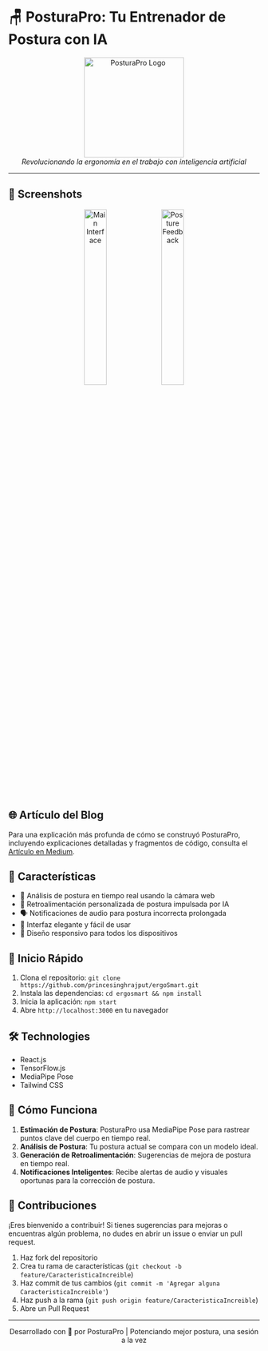 # 🪑 PosturaPro: Tu Entrenador de Postura con IA

<div align="center">
  <img src="https://github.com/princesinghrajput/ergoSmart/blob/main/public/screenshots/ergosmart.png?raw=true" alt="PosturaPro Logo" width="200"/>
  <br>
  <em>Revolucionando la ergonomía en el trabajo con inteligencia artificial</em>
</div>

---

## 📸 Screenshots

<div align="center">
  <img src="https://github.com/princesinghrajput/ergoSmart/blob/main/public/screenshots/img1.png?raw=true" alt="Main Interface" width="30%"/>
  <img src="https://github.com/princesinghrajput/ergoSmart/blob/main/public/screenshots/img2.png?raw=true" alt="Posture Feedback" width="30%"/>
</div>

## 🌐 Artículo del Blog
Para una explicación más profunda de cómo se construyó PosturaPro, incluyendo explicaciones detalladas y fragmentos de código, consulta el <a href="https://medium.com/@psr8084/building-a-real-time-posture-monitoring-application-with-mediapipe-and-react-a-comprehensive-guide-e7c7a8adc536"> Artículo en Medium</a>.

## 🌟 Características

- 🎥 Análisis de postura en tiempo real usando la cámara web
- 🤖 Retroalimentación personalizada de postura impulsada por IA
- 🗣️ Notificaciones de audio para postura incorrecta prolongada
- 🎨 Interfaz elegante y fácil de usar
- 📱 Diseño responsivo para todos los dispositivos

## 🚀 Inicio Rápido

1. Clona el repositorio:   ```
   git clone https://github.com/princesinghrajput/ergoSmart.git   ```
2. Instala las dependencias:   ```
   cd ergosmart && npm install   ```
3. Inicia la aplicación:   ```
   npm start   ```
4. Abre `http://localhost:3000` en tu navegador

## 🛠️ Technologies

- React.js
- TensorFlow.js
- MediaPipe Pose
- Tailwind CSS

## 🧠 Cómo Funciona

1. **Estimación de Postura**: PosturaPro usa MediaPipe Pose para rastrear puntos clave del cuerpo en tiempo real.
2. **Análisis de Postura**: Tu postura actual se compara con un modelo ideal.
3. **Generación de Retroalimentación**: Sugerencias de mejora de postura en tiempo real.
4. **Notificaciones Inteligentes**: Recibe alertas de audio y visuales oportunas para la corrección de postura.


## 🤝 Contribuciones

¡Eres bienvenido a contribuir! Si tienes sugerencias para mejoras o encuentras algún problema, no dudes en abrir un issue o enviar un pull request.

1. Haz fork del repositorio
2. Crea tu rama de características (`git checkout -b feature/CaracteristicaIncreible`)
3. Haz commit de tus cambios (`git commit -m 'Agregar alguna CaracteristicaIncreible'`)
4. Haz push a la rama (`git push origin feature/CaracteristicaIncreible`)
5. Abre un Pull Request

---

<div align="center">
  Desarrollado con 💙 por PosturaPro | Potenciando mejor postura, una sesión a la vez
</div>

